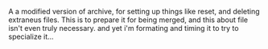
A a modified version of archive, for setting up things like reset, and deleting extraneus files. This is to prepare it for being merged, and this about file isn't even truly necessary. and yet i'm formating and timing it to try to specialize it...
